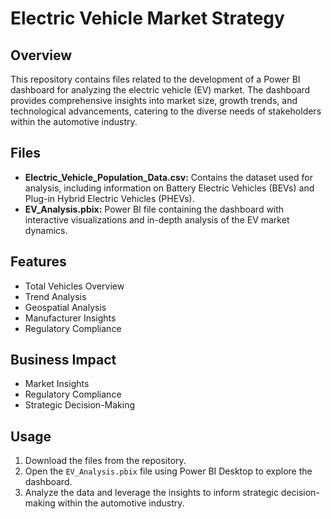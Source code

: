 # Electric Vehicle Market Strategy

## Overview
This repository contains files related to the development of a Power BI dashboard for analyzing the electric vehicle (EV) market. The dashboard provides comprehensive insights into market size, growth trends, and technological advancements, catering to the diverse needs of stakeholders within the automotive industry.

## Files
- **Electric_Vehicle_Population_Data.csv:** Contains the dataset used for analysis, including information on Battery Electric Vehicles (BEVs) and Plug-in Hybrid Electric Vehicles (PHEVs).
- **EV_Analysis.pbix:** Power BI file containing the dashboard with interactive visualizations and in-depth analysis of the EV market dynamics.

## Features
- Total Vehicles Overview
- Trend Analysis
- Geospatial Analysis
- Manufacturer Insights
- Regulatory Compliance

## Business Impact
- Market Insights
- Regulatory Compliance
- Strategic Decision-Making

## Usage
1. Download the files from the repository.
2. Open the `EV_Analysis.pbix` file using Power BI Desktop to explore the dashboard.
3. Analyze the data and leverage the insights to inform strategic decision-making within the automotive industry.
